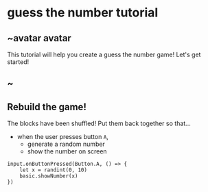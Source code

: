# guess the number tutorial

## ~avatar avatar

This tutorial will help you create a guess the number game! Let's get started!

## ~

## Rebuild the game!

The blocks have been shuffled! Put them back together so that...
* when the user presses button ``A``,
  * generate a random number
  * show the number on screen


```shuffle
input.onButtonPressed(Button.A, () => {
    let x = randint(0, 10)
    basic.showNumber(x)
})
```

